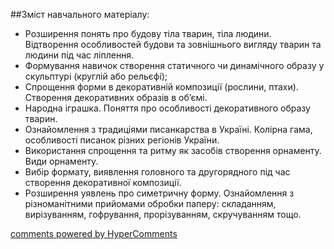 <div id="hypercomments_widget" class="js-hypercomments-widget invisible"></div>

##Зміст навчального матеріалу:

*	Розширення понять про будову тіла тварин, тіла людини. Відтворення особливостей будови та зовнішнього вигляду тварин та людини під час ліплення. 
*	Формування навичок створення статичного чи динамічного образу у скульптурі (круглій або рельєфі);
*	Спрощення форми в декоративній композиції (рослини, птахи). Створення декоративних образів в об’ємі.
*	Народна іграшка. Поняття про особливості декоративного образу тварин.
*	Ознайомлення з традиціями писанкарства в Україні. Колірна гама, особливості писанок різних регіонів України.
*	Використання спрощення та ритму як засобів створення орнаменту. Види орнаменту. 
*	Вибір формату, виявлення головного та другорядного під час створення декоративної композиції.
*	Розширення уявлень про симетричну форму. Ознайомлення з різноманітними прийомами обробки паперу: складанням, вирізуванням, гофрування, прорізуванням, скручуванням тощо. 





<div class="js-hypercomments-container">
    <a href="http://hypercomments.com" class="hc-link" title="comments widget">comments powered by HyperComments</a>
</div>